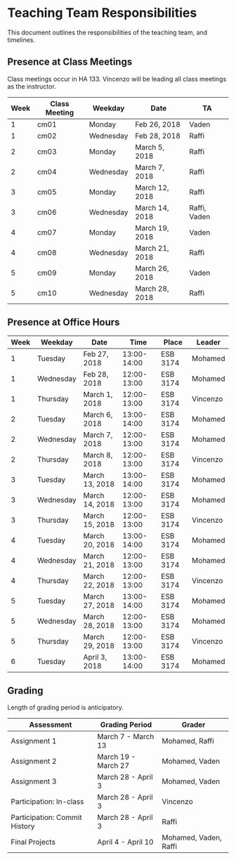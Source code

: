 # Teaching Team Responsibilities

This document outlines the responsibilities of the teaching team, and timelines. 

## Presence at Class Meetings

Class meetings occur in HA 133. Vincenzo will be leading all class meetings as the instructor. 

| Week | Class Meeting | Weekday     | Date           | TA              |
| ---- | ------------- | ----------- | -------------- | --------------- |
| 1    | cm01          | Monday      | Feb 26, 2018   | Vaden           |
| 1    | cm02          | Wednesday   | Feb 28, 2018   | Raffi           |
| 2    | cm03          | Monday      | March 5, 2018  | Raffi           |
| 2    | cm04          | Wednesday   | March 7, 2018  | Raffi           |
| 3    | cm05          | Monday      | March 12, 2018 | Raffi           |
| 3    | cm06          | Wednesday   | March 14, 2018 | Raffi, Vaden    |
| 4    | cm07          | Monday      | March 19, 2018 | Vaden           |
| 4    | cm08          | Wednesday   | March 21, 2018 | Raffi           |
| 5    | cm09          | Monday      | March 26, 2018 | Vaden           |
| 5    | cm10          | Wednesday   | March 28, 2018 | Raffi           |

## Presence at Office Hours

| Week | Weekday     | Date           | Time        | Place    | Leader   |
| ---- | ----------- | -------------- | ----------- | -------- | -------- |
| 1    | Tuesday     | Feb 27, 2018   | 13:00-14:00 | ESB 3174 | Mohamed  |
| 1    | Wednesday   | Feb 28, 2018   | 12:00-13:00 | ESB 3174 | Mohamed  |
| 1    | Thursday    | March 1, 2018  | 12:00-13:00 | ESB 3174 | Vincenzo |
| 2    | Tuesday     | March 6, 2018  | 13:00-14:00 | ESB 3174 | Mohamed  |
| 2    | Wednesday   | March 7, 2018  | 12:00-13:00 | ESB 3174 | Mohamed  |
| 2    | Thursday    | March 8, 2018  | 12:00-13:00 | ESB 3174 | Vincenzo |
| 3    | Tuesday     | March 13, 2018 | 13:00-14:00 | ESB 3174 | Mohamed  |
| 3    | Wednesday   | March 14, 2018 | 12:00-13:00 | ESB 3174 | Mohamed  |
| 3    | Thursday    | March 15, 2018 | 12:00-13:00 | ESB 3174 | Vincenzo |
| 4    | Tuesday     | March 20, 2018 | 13:00-14:00 | ESB 3174 | Mohamed  |
| 4    | Wednesday   | March 21, 2018 | 12:00-13:00 | ESB 3174 | Mohamed  |
| 4    | Thursday    | March 22, 2018 | 12:00-13:00 | ESB 3174 | Vincenzo |
| 5    | Tuesday     | March 27, 2018 | 13:00-14:00 | ESB 3174 | Mohamed  |
| 5    | Wednesday   | March 28, 2018 | 12:00-13:00 | ESB 3174 | Mohamed  |
| 5    | Thursday    | March 29, 2018 | 12:00-13:00 | ESB 3174 | Vincenzo |
| 6    | Tuesday     | April 3, 2018  | 13:00-14:00 | ESB 3174 | Mohamed  |

## Grading

Length of grading period is anticipatory.

| Assessment     | Grading Period      | Grader        |
| -------------- | ------------------- | ---------------- |
| Assignment 1   | March 7  - March 13 | Mohamed, Raffi   |
| Assignment 2   | March 19 - March 27 | Mohamed, Vaden   |
| Assignment 3   | March 28 - April 3  | Mohamed, Vaden   |
| Participation: In-class       | March 28 - April 3 | Vincenzo |
| Participation: Commit History | March 28 - April 3 | Raffi |
| Final Projects | April 4 - April 10  | Mohamed, Vaden, Raffi |
